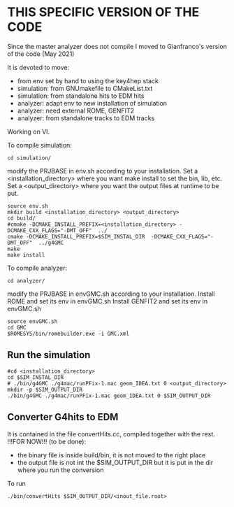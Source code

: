 # THIS SPECIFIC VERSION OF THE CODE
Since the master analyzer does not compile I moved to Gianfranco's version of the code (May 2021)

It is devoted to move:
<ul>
   <li> from env set by hand to using the key4hep stack </li>
   <li> simulation: from GNUmakefile to CMakeList.txt </li>
   <li> simulation: from standalone hits to EDM hits </li>
   <li> analyzer: adapt env to new installation of simulation </li>
   <li> analyzer: need external ROME, GENFIT2 </li>
   <li> analyzer: from standalone tracks to EDM tracks </li>
</ul>
Working on VI.

To compile simulation:
```
cd simulation/
```
modify the PRJBASE in env.sh according to your installation.
Set a <installation_directory> where you want make install to set the bin, lib, etc.
Set a <output_directory> where you want the output files at runtime to be put.
```
source env.sh
mkdir build <installation_directory> <output_directory>
cd build/
#cmake -DCMAKE_INSTALL_PREFIX=<installation_directory> -DCMAKE_CXX_FLAGS="-DMT_OFF"  ../
cmake -DCMAKE_INSTALL_PREFIX=$SIM_INSTAL_DIR  -DCMAKE_CXX_FLAGS="-DMT_OFF"  ../g4GMC
make
make install
```
To compile analyzer:
```
cd analyzer/
```
modify the PRJBASE in envGMC.sh according to your installation.
Install ROME and set its env in envGMC.sh 
Install GENFIT2 and set its env in envGMC.sh 

```
source envGMC.sh
cd GMC
$ROMESYS/bin/romebuilder.exe -i GMC.xml
```


## Run the simulation
```
#cd <installation_directory> 
cd $SIM_INSTAL_DIR
# ./bin/g4GMC ./g4mac/runPFix-1.mac geom_IDEA.txt 0 <output_directory>
mkdir -p $SIM_OUTPUT_DIR
./bin/g4GMC ./g4mac/runPFix-1.mac geom_IDEA.txt 0 $SIM_OUTPUT_DIR

```
## Converter G4hits to EDM
It is contained in the file convertHits.cc, compiled together with the rest. </br>
!!!FOR NOW!!! (to be done):
- the binary file is inside build/bin, it is not moved to the right place
- the output file is not int the $SIM_OUTPUT_DIR but it is put in the dir where you run the conversion

To run

```
./bin/convertHits $SIM_OUTPUT_DIR/<inout_file.root>
```
